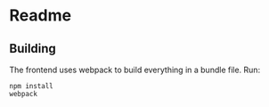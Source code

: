 # Readme #

## Building
The frontend uses webpack to build everything in a bundle file. Run:
```
npm install
webpack
```

